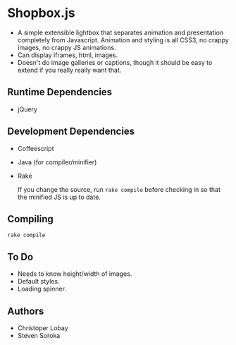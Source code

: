 # Shopbox.js

* A simple extensible lightbox that separates animation and presentation completely from Javascript. Animation and styling is all CSS3, no crappy images, no crappy JS animations.
* Can display iframes, html, images.
* Doesn't do image galleries or captions, though it should be easy to extend if you really really want that.

## Runtime Dependencies

* jQuery

## Development Dependencies

* Coffeescript
* Java (for compiler/minifier)
* Rake

  If you change the source, run `rake compile` before checking in so that the minified JS is up to date.

## Compiling

    rake compile

## To Do

* Needs to know height/width of images.
* Default styles.
* Loading spinner.

## Authors

* Christoper Lobay
* Steven Soroka